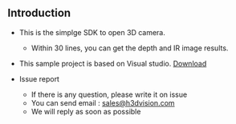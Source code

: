 
## Introduction

 - This is the simplge SDK to open 3D camera.
   - Within 30 lines, you can get the depth and IR image results.

 - This sample project is based on Visual studio. [Download](https://my.visualstudio.com/Downloads?q=visual%20studio%202015&wt.mc_id=o~msft~vscom~older-downloads)

 - Issue report
   - If there is any question, please write it on issue
   - You can send email : sales@h3dvision.com
   - We will reply as soon as possible

